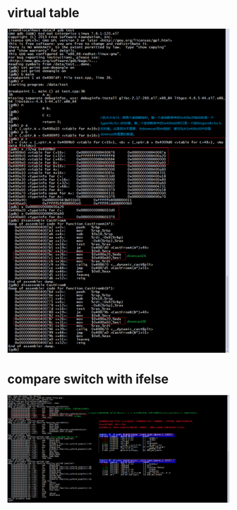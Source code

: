 # virtual table
![virtual_table](./picture/virtual_table.png)

# compare switch with ifelse
![compare_switch_ifelse_branch_misses](./picture/compare_switch_ifelse_branch_misses.png)
